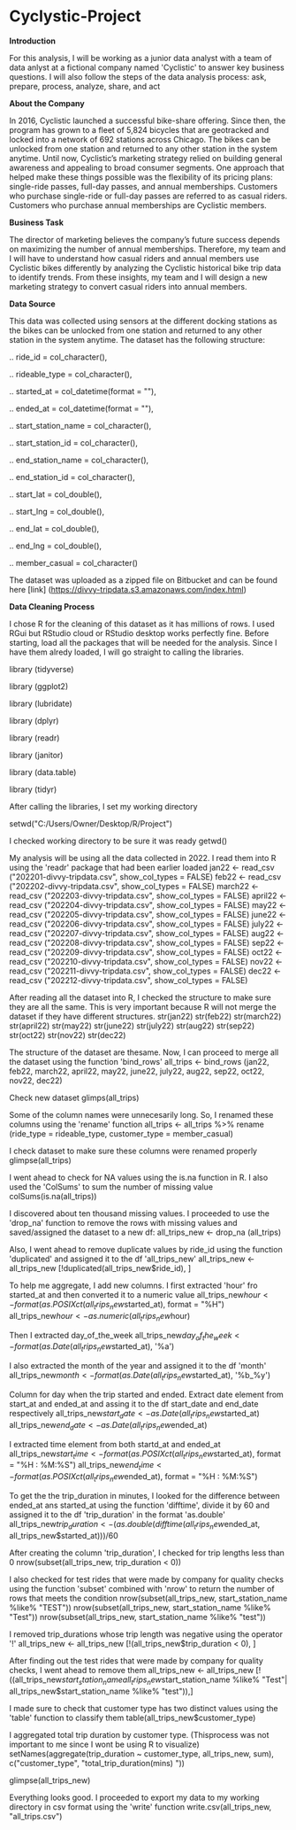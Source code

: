 # Cyclystic-Project

**Introduction**

For this analysis, I will be working as a junior data analyst with a team of data anlyst at a fictional company named 'Cyclistic' to answer key business questions. 
I will also follow the steps of the data analysis process: ask, prepare, process, analyze, share,  and act


**About the Company**

In 2016, Cyclistic launched a successful bike-share offering. Since then, the program has grown to a fleet of 5,824 bicycles that are geotracked and locked into a 
network of 692 stations across Chicago. The bikes can be unlocked from one station and returned to any other station in the system  anytime. 
Until now, Cyclistic’s marketing strategy relied on building general awareness and appealing to broad consumer segments. One approach that helped make these things 
possible was the flexibility of its pricing plans: single-ride passes, full-day passes, and annual memberships. Customers who purchase single-ride or full-day passes 
are referred to as casual riders. Customers who purchase annual memberships are Cyclistic members.


**Business Task**

The director of marketing believes the company’s future success depends on maximizing the number of annual memberships. Therefore, my team and I will have to understand 
how casual riders and annual members use Cyclistic bikes differently by analyzing the Cyclistic historical bike trip data to identify trends. From these insights, my team 
and I will design a new marketing strategy to convert casual riders into annual members.


**Data Source**

This data was collected using sensors at the different docking stations as the bikes can be unlocked from one station and returned to any other station in the system 
anytime. The dataset has the following structure:

  ..   ride_id = col_character(),
  
  ..   rideable_type = col_character(),
  
  ..   started_at = col_datetime(format = ""),
  
  ..   ended_at = col_datetime(format = ""),
  
  ..   start_station_name = col_character(),
  
  ..   start_station_id = col_character(),
  
  ..   end_station_name = col_character(),
  
  ..   end_station_id = col_character(),
  
  ..   start_lat = col_double(),
  
  ..   start_lng = col_double(),
  
  ..   end_lat = col_double(),
  
  ..   end_lng = col_double(),
  
  ..   member_casual = col_character()
  
 The dataset was uploaded as a zipped file on Bitbucket and can be found here [link] (https://divvy-tripdata.s3.amazonaws.com/index.html)


**Data Cleaning Process**

I chose R for the cleaning of this dataset as it has millions of rows. I used RGui but RStudio cloud or RStudio desktop works perfectly fine.
Before starting, load all the packages that will be needed for the analysis. Since I have them alredy loaded, I will go straight to calling the libraries.

library (tidyverse)

library (ggplot2)

library (lubridate)

library (dplyr)

library (readr)

library (janitor)

library (data.table)

library (tidyr)


After calling the libraries, I set my working directory

setwd("C:/Users/Owner/Desktop/R/Project")

I checked working directory to be sure it was ready
getwd()

My analysis will be using all the data collected in 2022. I read them into R using the 'readr' package that had been earlier loaded
jan22 <- read_csv ("202201-divvy-tripdata.csv", show_col_types = FALSE)
feb22 <- read_csv ("202202-divvy-tripdata.csv", show_col_types = FALSE)
march22 <- read_csv ("202203-divvy-tripdata.csv", show_col_types = FALSE)
april22 <- read_csv ("202204-divvy-tripdata.csv", show_col_types = FALSE)
may22 <- read_csv ("202205-divvy-tripdata.csv", show_col_types = FALSE)
june22 <- read_csv ("202206-divvy-tripdata.csv", show_col_types = FALSE)
july22 <- read_csv ("202207-divvy-tripdata.csv", show_col_types = FALSE)
aug22 <- read_csv ("202208-divvy-tripdata.csv", show_col_types = FALSE)
sep22 <- read_csv ("202209-divvy-tripdata.csv", show_col_types = FALSE)
oct22 <- read_csv ("202210-divvy-tripdata.csv", show_col_types = FALSE)
nov22 <- read_csv ("202211-divvy-tripdata.csv", show_col_types = FALSE)
dec22 <- read_csv ("202212-divvy-tripdata.csv", show_col_types = FALSE)

After reading all the dataset into R, I checked the structure to make sure they are all the same. This is very important because R will not merge the dataset if they 
have different structures.
str(jan22)
str(feb22) 
str(march22) 
str(april22) 
str(may22) 
str(june22) 
str(july22) 
str(aug22) 
str(sep22) 
str(oct22) 
str(nov22) 
str(dec22) 

The structure of the dataset are thesame. Now, I can proceed to merge all the dataset using the function 'bind_rows'
all_trips <- bind_rows (jan22, feb22, march22, april22, may22, june22, july22, aug22, sep22, oct22, nov22, dec22)

Check new dataset
glimps(all_trips)

Some of the column names were unnecesarily long. So, I renamed these columns using the 'rename' function
all_trips <- all_trips %>%
  rename (ride_type = rideable_type,
          customer_type = member_casual)

I check dataset to make sure these columns were renamed properly
glimpse(all_trips)

I went ahead to check for NA values using the is.na function in R. I also used the 'ColSums' to sum the number of missing value
colSums(is.na(all_trips))

I discovered about ten thousand missing values. I proceeded to use the 'drop_na' function to remove the rows with missing values and saved/assigned the dataset to a new
df:
all_trips_new <- drop_na (all_trips)

Also, I went ahead to remove duplicate values by ride_id using the function 'duplicated' and assigned it to the df 'all_trips_new'
all_trips_new <- all_trips_new [!duplicated(all_trips_new$ride_id), ]

To help me aggregate, I add new columns. I first extracted 'hour' fro started_at and then converted it to a numeric value
all_trips_new$hour <- format(as.POSIXct (all_trips_new$started_at), format = "%H")
all_trips_new$hour <- as.numeric(all_trips_new$hour)

Then I extracted day_of_the_week
all_trips_new$day_of_the_week <- format (as.Date(all_trips_new$started_at), '%a')  

I also extracted the month of the year and assigned it to the df 'month'
all_trips_new$month <- format(as.Date(all_trips_new$started_at), '%b_%y')

Column for day when the trip started and ended. Extract date element from start_at and ended_at and assing it to the df start_date and end_date respectively
all_trips_new$start_date <- as.Date (all_trips_new$started_at)
all_trips_new$end_date <- as.Date (all_trips_new$ended_at)

I extracted time element from both startd_at and ended_at
all_trips_new$start_time <- format(as.POSIXct (all_trips_new$started_at), format = "%H : %M:%S")
all_trips_new$end_time <- format(as.POSIXct (all_trips_new$ended_at), format = "%H : %M:%S")

To get the the trip_duration in minutes, I looked for the difference between ended_at ans started_at using the function 'difftime', divide it by 60 and assigned it to the
df 'trip_duration' in the format 'as.double'
all_trips_new$trip_duration <- (as.double(difftime(all_trips_new$ended_at, all_trips_new$started_at)))/60

After creating the column 'trip_duration', I checked for trip lengths less than 0
nrow(subset(all_trips_new, trip_duration < 0))

I also checked for test rides that were made by company for quality checks using the function 'subset' combined with 'nrow' to return the number of rows that meets the
condition
nrow(subset(all_trips_new, start_station_name %like% "TEST")) 
nrow(subset(all_trips_new, start_station_name %like% "Test")) 
nrow(subset(all_trips_new, start_station_name %like% "test")) 

I removed trip_durations whose trip length was negative using the operator '!'
all_trips_new <- all_trips_new [!(all_trips_new$trip_duration < 0), ]

After finding out the test rides that were made by company for quality checks, I went ahead to remove them
all_trips_new <- all_trips_new [!((all_trips_new$start_station_name %like% "TEST" |
  all_trips_new$start_station_name %like% "Test"| 
    all_trips_new$start_station_name %like% "test")),]

I made sure to check that customer type has two distinct values using the 'table' function to classify them
table(all_trips_new$customer_type)

I aggregated total trip duration by customer type. (Thisprocess was not important to me since I wont be using R to visualize)
setNames(aggregate(trip_duration ~ customer_type, all_trips_new, sum), c("customer_type", "total_trip_duration(mins) "))

glimpse(all_trips_new)

Everything looks good. I proceeded to export my data to my working directory in csv format using the 'write' function
write.csv(all_trips_new, "all_trips.csv")
